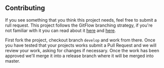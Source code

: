## Contributing

If you see something that you think this project needs, feel free to submit a rull request. This project follows the GitFlow branching strategy, if you're not familiar with it you can read about it [here](https://nvie.com/posts/a-successful-git-branching-model/) and [here](https://danielkummer.github.io/git-flow-cheatsheet/).

First fork the project, checkout branch `develop` and work from there. Once you have tested that your projects works submit a Pull Request and we will review your work, asking for changes if necessary. Once the work has been approved we'll merge it into a release branch where it will be merged into master.
